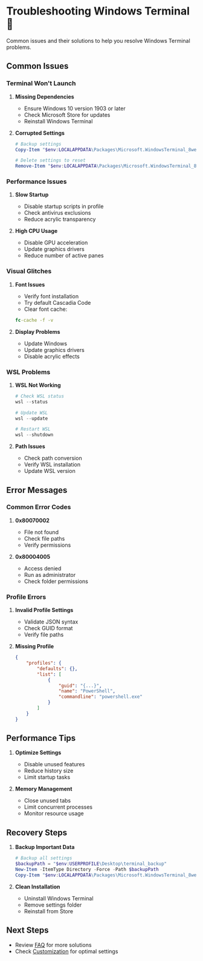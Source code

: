 # Troubleshooting Windows Terminal 🔧

Common issues and their solutions to help you resolve Windows Terminal problems.

## Common Issues

### Terminal Won't Launch

1. **Missing Dependencies**
   - Ensure Windows 10 version 1903 or later
   - Check Microsoft Store for updates
   - Reinstall Windows Terminal

2. **Corrupted Settings**
   ```powershell
   # Backup settings
   Copy-Item "$env:LOCALAPPDATA\Packages\Microsoft.WindowsTerminal_8wekyb3d8bbwe\LocalState\settings.json" "$env:USERPROFILE\Desktop\terminal_backup.json"
   
   # Delete settings to reset
   Remove-Item "$env:LOCALAPPDATA\Packages\Microsoft.WindowsTerminal_8wekyb3d8bbwe\LocalState\settings.json"
   ```

### Performance Issues

1. **Slow Startup**
   - Disable startup scripts in profile
   - Check antivirus exclusions
   - Reduce acrylic transparency

2. **High CPU Usage**
   - Disable GPU acceleration
   - Update graphics drivers
   - Reduce number of active panes

### Visual Glitches

1. **Font Issues**
   - Verify font installation
   - Try default Cascadia Code
   - Clear font cache:
   ```cmd
   fc-cache -f -v
   ```

2. **Display Problems**
   - Update Windows
   - Update graphics drivers
   - Disable acrylic effects

### WSL Problems

1. **WSL Not Working**
   ```powershell
   # Check WSL status
   wsl --status
   
   # Update WSL
   wsl --update
   
   # Restart WSL
   wsl --shutdown
   ```

2. **Path Issues**
   - Check path conversion
   - Verify WSL installation
   - Update WSL version

## Error Messages

### Common Error Codes

1. **0x80070002**
   - File not found
   - Check file paths
   - Verify permissions

2. **0x80004005**
   - Access denied
   - Run as administrator
   - Check folder permissions

### Profile Errors

1. **Invalid Profile Settings**
   - Validate JSON syntax
   - Check GUID format
   - Verify file paths

2. **Missing Profile**
   ```json
   {
	   "profiles": {
		   "defaults": {},
		   "list": [
			   {
				   "guid": "{...}",
				   "name": "PowerShell",
				   "commandline": "powershell.exe"
			   }
		   ]
	   }
   }
   ```

## Performance Tips

1. **Optimize Settings**
   - Disable unused features
   - Reduce history size
   - Limit startup tasks

2. **Memory Management**
   - Close unused tabs
   - Limit concurrent processes
   - Monitor resource usage

## Recovery Steps

1. **Backup Important Data**
   ```powershell
   # Backup all settings
   $backupPath = "$env:USERPROFILE\Desktop\terminal_backup"
   New-Item -ItemType Directory -Force -Path $backupPath
   Copy-Item "$env:LOCALAPPDATA\Packages\Microsoft.WindowsTerminal_8wekyb3d8bbwe\LocalState\*" $backupPath
   ```

2. **Clean Installation**
   - Uninstall Windows Terminal
   - Remove settings folder
   - Reinstall from Store

## Next Steps
- Review [FAQ](faq.md) for more solutions
- Check [Customization](customization.md) for optimal settings